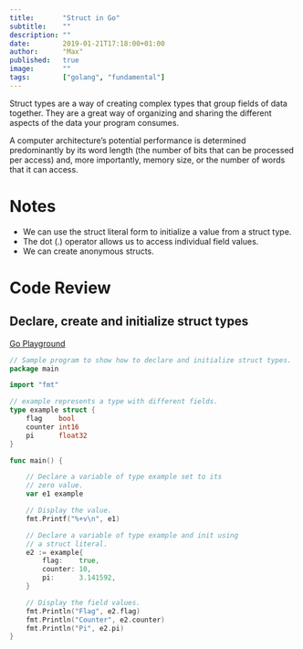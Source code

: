 ```yaml
---
title:       "Struct in Go"
subtitle:    ""
description: ""
date:        2019-01-21T17:18:00+01:00
author:      "Max"
published:   true
image:       ""
tags:        ["golang", "fundamental"]
---
```


Struct types are a way of creating complex types that group fields of data together. They are a great way of organizing and sharing the different aspects of the data your program consumes.

A computer architecture’s potential performance is determined predominantly by its word length (the number of bits that can be processed per access) and, more importantly, memory size, or the number of words that it can access.

# Notes

- We can use the struct literal form to initialize a value from a struct type.
- The dot (.) operator allows us to access individual field values.
- We can create anonymous structs.

# Code Review

## Declare, create and initialize struct types

[Go Playground](https://play.golang.org/p/djzGT1JtSwy)

```go
// Sample program to show how to declare and initialize struct types.
package main

import "fmt"

// example represents a type with different fields.
type example struct {
	flag    bool
	counter int16
	pi      float32
}

func main() {

	// Declare a variable of type example set to its
	// zero value.
	var e1 example

	// Display the value.
	fmt.Printf("%+v\n", e1)

	// Declare a variable of type example and init using
	// a struct literal.
	e2 := example{
		flag:    true,
		counter: 10,
		pi:      3.141592,
	}

	// Display the field values.
	fmt.Println("Flag", e2.flag)
	fmt.Println("Counter", e2.counter)
	fmt.Println("Pi", e2.pi)
}
```
